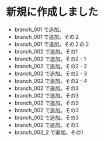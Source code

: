 # 新規に作成しました
  - branch_001 で追加。
  - branch_001 で追加。その２
  - branch_001 で追加。その２の２
  - branch_002 で追加。その1
  - branch_002 で追加。その2 - 1
  - branch_002 で追加。その2 - 2
  - branch_002 で追加。その2 - 3
  - branch_002 で追加。その2 - 4
  - branch_002 で追加。その3
  - branch_002 で追加。その3
  - branch_002 で追加。その3
  - branch_002 で追加。その3
  - branch_002 で追加。その3
  - branch_002 で追加。その3
  - branch_002_2 で追加。その1


